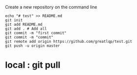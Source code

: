 Create a new repository on the command line
```
echo "# test" >> README.md
git init
git add README.md 
git add . # Add all
git commit -m "first commit"
git commit -m "commit"
git remote add origin https://github.com/greatlqp/test.git
git push -u origin master
```

# local : git pull
